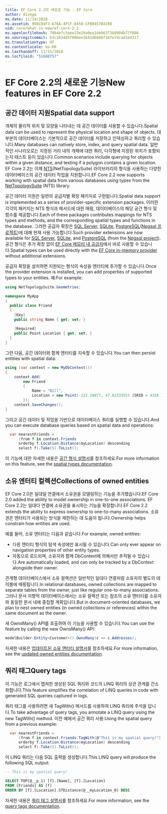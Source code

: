 ```yaml
---
title: EF Core 2.2의 새로운 기능 - EF Core
author: divega
ms.date: 11/14/2018
ms.assetid: 998C04F3-676A-4FCF-8450-CFB0457B4198
uid: core/what-is-new/ef-core-2.2
ms.openlocfilehash: 79b4efc3aee23e19a9ea1deb6373b9984b77f886
ms.sourcegitcommit: b3c2b34d5f006ee3b41d6668f16fe7dcad1b4317
ms.translationtype: HT
ms.contentlocale: ko-KR
ms.lasthandoff: 11/15/2018
ms.locfileid: "51688757"
---
```

# <a name="new-features-in-ef-core-22"></a><span data-ttu-id="ff8cc-102">EF Core 2.2의 새로운 기능</span><span class="sxs-lookup"><span data-stu-id="ff8cc-102">New features in EF Core 2.2</span></span>

## <a name="spatial-data-support"></a><span data-ttu-id="ff8cc-103">공간 데이터 지원</span><span class="sxs-lookup"><span data-stu-id="ff8cc-103">Spatial data support</span></span>

<span data-ttu-id="ff8cc-104">개체의 물리적 위치 및 모양을 나타내는 데 공간 데이터를 사용할 수 있습니다.</span><span class="sxs-lookup"><span data-stu-id="ff8cc-104">Spatial data can be used to represent the physical location and shape of objects.</span></span>
<span data-ttu-id="ff8cc-105">대부분의 데이터베이스는 기본적으로 공간 데이터를 저장하고 인덱싱하고 쿼리할 수 있습니다.</span><span class="sxs-lookup"><span data-stu-id="ff8cc-105">Many databases can natively store, index, and query spatial data.</span></span> <span data-ttu-id="ff8cc-106">일반적인 시나리오로는 지정된 거리 내의 개체에 대한 쿼리, 다각형에 지정된 위치가 포함되는지 테스트 등이 있습니다.</span><span class="sxs-lookup"><span data-stu-id="ff8cc-106">Common scenarios include querying for objects within a given distance, and testing if a polygon contains a given location.</span></span>
<span data-ttu-id="ff8cc-107">EF Core 2.2는 이제 [NTS](https://github.com/NetTopologySuite/NetTopologySuite)(NetTopologySuite) 라이브러리의 형식을 사용하는 다양한 데이터베이스의 공간 데이터 작업을 지원합니다.</span><span class="sxs-lookup"><span data-stu-id="ff8cc-107">EF Core 2.2 now supports working with spatial data from various databases using types from the [NetTopologySuite](https://github.com/NetTopologySuite/NetTopologySuite) (NTS) library.</span></span>

<span data-ttu-id="ff8cc-108">공간 데이터 지원은 일련의 공급자별 확장 패키지로 구현됩니다.</span><span class="sxs-lookup"><span data-stu-id="ff8cc-108">Spatial data support is implemented as a series of provider-specific extension packages.</span></span>
<span data-ttu-id="ff8cc-109">이러한 각각의 패키지는 NTS 형식과 메서드에 대한 매핑, 데이터베이스의 해당 공간 형식 및 함수를 제공합니다.</span><span class="sxs-lookup"><span data-stu-id="ff8cc-109">Each of these packages contributes mappings for NTS types and methods, and the corresponding spatial types and functions in the database.</span></span>
<span data-ttu-id="ff8cc-110">그러한 공급자 확장은 [SQL Server](https://www.nuget.org/packages/Microsoft.EntityFrameworkCore.SqlServer.NetTopologySuite/), [SQLite](https://www.nuget.org/packages/Microsoft.EntityFrameworkCore.Sqlite.NetTopologySuite/), [PostgreSQL](https://www.nuget.org/packages/Npgsql.EntityFrameworkCore.PostgreSQL.NetTopologySuite/)([Npgsql 프로젝트](http://www.npgsql.org/))에 대해 현재 사용 가능합니다.</span><span class="sxs-lookup"><span data-stu-id="ff8cc-110">Such provider extensions are now available for [SQL Server](https://www.nuget.org/packages/Microsoft.EntityFrameworkCore.SqlServer.NetTopologySuite/), [SQLite](https://www.nuget.org/packages/Microsoft.EntityFrameworkCore.Sqlite.NetTopologySuite/), and [PostgreSQL](https://www.nuget.org/packages/Npgsql.EntityFrameworkCore.PostgreSQL.NetTopologySuite/) (from the [Npgsql project](http://www.npgsql.org/)).</span></span>
<span data-ttu-id="ff8cc-111">공간 형식은 추가 확장 없이 [EF Core 메모리 내 공급자](https://docs.microsoft.com/en-us/ef/core/providers/in-memory/)에서 바로 사용할 수 있습니다.</span><span class="sxs-lookup"><span data-stu-id="ff8cc-111">Spatial types can be used directly with the [EF Core in-memory provider](https://docs.microsoft.com/en-us/ef/core/providers/in-memory/) without additional extensions.</span></span>

<span data-ttu-id="ff8cc-112">공급자 확장을 설치하면 지원되는 형식의 속성을 엔터티에 추가할 수 있습니다.</span><span class="sxs-lookup"><span data-stu-id="ff8cc-112">Once the provider extension is installed, you can add properties of supported types to your entities.</span></span> <span data-ttu-id="ff8cc-113">예:</span><span class="sxs-lookup"><span data-stu-id="ff8cc-113">For example:</span></span>

``` csharp
using NetTopologySuite.Geometries;

namespace MyApp
{
  public class Friend
  {
    [Key]
    public string Name { get; set; }
  
    [Required]
    public Point Location { get; set; }
  }
}
``` 

<span data-ttu-id="ff8cc-114">그런 다음, 공간 데이터와 함께 엔터티를 지속할 수 있습니다.</span><span class="sxs-lookup"><span data-stu-id="ff8cc-114">You can then persist entities with spatial data:</span></span>

``` csharp
using (var context = new MyDbContext())
{
    context.Add(
        new Friend
        {
            Name = "Bill",
            Location = new Point(-122.34877, 47.6233355) {SRID = 4326 }
        });
    context.SaveChanges();
}
```
<span data-ttu-id="ff8cc-115">그리고 공간 데이터 및 작업을 기반으로 데이터베이스 쿼리를 실행할 수 있습니다.</span><span class="sxs-lookup"><span data-stu-id="ff8cc-115">And you can execute database queries based on spatial data and operations:</span></span>

``` csharp
  var nearestFriends =
      (from f in context.Friends
      orderby f.Location.Distance(myLocation) descending
      select f).Take(5).ToList();
```

<span data-ttu-id="ff8cc-116">이 기능에 대한 자세한 내용은 [공간 형식 설명서](xref:core/modeling/spatial)를 참조하세요.</span><span class="sxs-lookup"><span data-stu-id="ff8cc-116">For more information on this feature, see the [spatial types documentation](xref:core/modeling/spatial).</span></span> 

## <a name="collections-of-owned-entities"></a><span data-ttu-id="ff8cc-117">소유 엔터티 컬렉션</span><span class="sxs-lookup"><span data-stu-id="ff8cc-117">Collections of owned entities</span></span>

<span data-ttu-id="ff8cc-118">EF Core 2.0은 일대일 연결에서 소유권을 모델링하는 기능을 추가했습니다.</span><span class="sxs-lookup"><span data-stu-id="ff8cc-118">EF Core 2.0 added the ability to model ownership in one-to-one associations.</span></span>
<span data-ttu-id="ff8cc-119">EF Core 2.2는 일대다 연결에 소유권을 표시하는 기능을 확장합니다.</span><span class="sxs-lookup"><span data-stu-id="ff8cc-119">EF Core 2.2 extends the ability to express ownership to one-to-many associations.</span></span>
<span data-ttu-id="ff8cc-120">소유권은 엔터티가 사용되는 방식을 제한하는 데 도움이 됩니다.</span><span class="sxs-lookup"><span data-stu-id="ff8cc-120">Ownership helps constrain how entities are used.</span></span>

<span data-ttu-id="ff8cc-121">예를 들어, 소유 엔터티는 다음과 같습니다.</span><span class="sxs-lookup"><span data-stu-id="ff8cc-121">For example, owned entities:</span></span>
- <span data-ttu-id="ff8cc-122">다른 엔터티 형식의 탐색 속성에만 표시될 수 있습니다.</span><span class="sxs-lookup"><span data-stu-id="ff8cc-122">Can only ever appear on navigation properties of other entity types.</span></span> 
- <span data-ttu-id="ff8cc-123">자동으로 로드되며, 소유자와 함께 DbContext에 의해서만 추적될 수 있습니다.</span><span class="sxs-lookup"><span data-stu-id="ff8cc-123">Are automatically loaded, and can only be tracked by a DbContext alongside their owner.</span></span>

<span data-ttu-id="ff8cc-124">관계형 데이터베이스에서 소유 컬렉션은 일반적인 일대다 연결처럼 소유자의 별도의 테이블에 매핑됩니다.</span><span class="sxs-lookup"><span data-stu-id="ff8cc-124">In relational databases, owned collections are mapped to separate tables from the owner, just like regular one-to-many associations.</span></span>
<span data-ttu-id="ff8cc-125">그러나 문서 지향적 데이터베이스에서는 소유 컬렉션 또는 참조의 소유 엔터티를 소유자와 동일한 문서 내에 중첩할 계획입니다.</span><span class="sxs-lookup"><span data-stu-id="ff8cc-125">But in document-oriented databases, we plan to nest owned entities (in owned collections or references) within the same document as the owner.</span></span>

<span data-ttu-id="ff8cc-126">새 OwnsMany() API를 호출하여 이 기능을 사용할 수 있습니다.</span><span class="sxs-lookup"><span data-stu-id="ff8cc-126">You can use the feature by calling the new OwnsMany() API:</span></span>

``` csharp
modelBuilder.Entity<Customer>().OwnsMany(c => c.Addresses);
```

<span data-ttu-id="ff8cc-127">자세한 내용은 [업데이트된 소유 엔터티 설명서](xref:core/modeling/owned-entities#collections-of-owned-types)를 참조하세요.</span><span class="sxs-lookup"><span data-stu-id="ff8cc-127">For more information, see the [updated owned entities documentation](xref:core/modeling/owned-entities#collections-of-owned-types).</span></span>

## <a name="query-tags"></a><span data-ttu-id="ff8cc-128">쿼리 태그</span><span class="sxs-lookup"><span data-stu-id="ff8cc-128">Query tags</span></span>

<span data-ttu-id="ff8cc-129">이 기능은 로그에서 캡처한 생성된 SQL 쿼리와 코드의 LINQ 쿼리의 상관 관계를 간소화합니다.</span><span class="sxs-lookup"><span data-stu-id="ff8cc-129">This feature simplifies the correlation of LINQ queries in code with generated SQL queries captured in logs.</span></span>

<span data-ttu-id="ff8cc-130">쿼리 태그를 사용하려면 새 TagWith() 메서드를 사용하여 LINQ 쿼리에 주석을 답니다.</span><span class="sxs-lookup"><span data-stu-id="ff8cc-130">To take advantage of query tags, you annotate a LINQ query using the new TagWith() method.</span></span>
<span data-ttu-id="ff8cc-131">이전 예에서 공간 쿼리 사용:</span><span class="sxs-lookup"><span data-stu-id="ff8cc-131">Using the spatial query from a previous example:</span></span>

``` csharp
  var nearestFriends =
      (from f in context.Friends.TagWith(@"This is my spatial query!")
      orderby f.Location.Distance(myLocation) descending
      select f).Take(5).ToList();
```

<span data-ttu-id="ff8cc-132">이 LINQ 쿼리는 다음 SQL 출력을 생성합니다.</span><span class="sxs-lookup"><span data-stu-id="ff8cc-132">This LINQ query will produce the following SQL output:</span></span>

``` sql
-- This is my spatial query!

SELECT TOP(@__p_1) [f].[Name], [f].[Location]
FROM [Friends] AS [f]
ORDER BY [f].[Location].STDistance(@__myLocation_0) DESC
```

<span data-ttu-id="ff8cc-133">자세한 내용은 [쿼리 태그 설명서](xref:core/querying/tags)를 참조하세요.</span><span class="sxs-lookup"><span data-stu-id="ff8cc-133">For more information, see the [query tags documentation](xref:core/querying/tags).</span></span> 